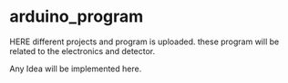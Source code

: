 # arduino_program 
HERE different projects and program is uploaded.
these program will be related to the electronics and detector.

Any Idea will be implemented here.



